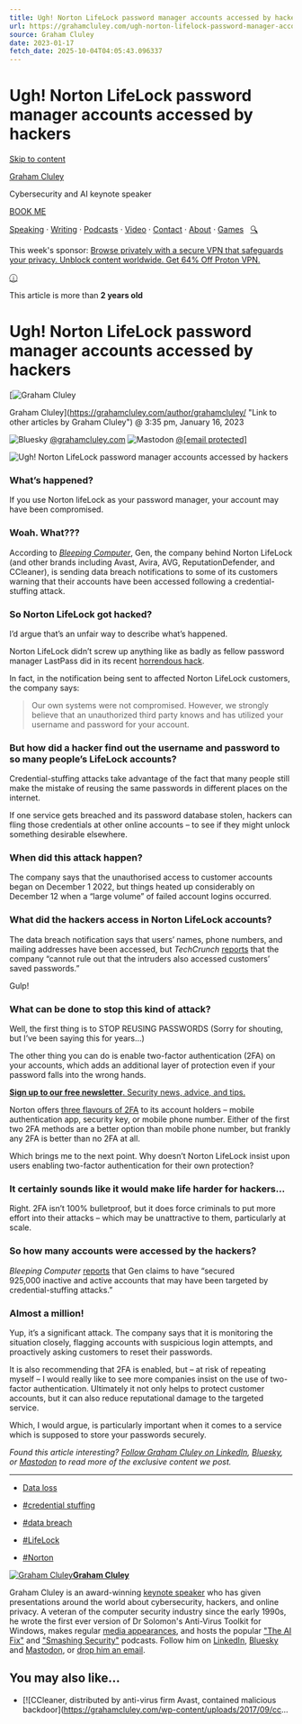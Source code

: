 ```yaml
---
title: Ugh! Norton LifeLock password manager accounts accessed by hackers
url: https://grahamcluley.com/ugh-norton-lifelock-password-manager-accounts-accessed-by-hackers/
source: Graham Cluley
date: 2023-01-17
fetch_date: 2025-10-04T04:05:43.096337
---
```


# Ugh! Norton LifeLock password manager accounts accessed by hackers

[Skip to content](#content)

[Graham Cluley](https://grahamcluley.com/)

Cybersecurity and AI keynote speaker

[BOOK ME](/about-this-site/public-speaking/ "Book cybersecurity expert Graham Cluley to speak at your event")

[Speaking](/ "Home") · [Writing](/writing/ "Writing") · [Podcasts](/podcasts/ "The AI Fix and Smashing Security podcasts") · [Video](/video/ "Video") · [Contact](/contact/ "Contact Graham Cluley") · [About](/about-this-site/ "About Graham Cluley") · [Games](/misc/ "Games")   [🔍](/search "Search")

⁠This week's sponsor: [Browse privately with a secure VPN that safeguards your privacy. Unblock content worldwide. Get 64% Off Proton VPN.](https://grahamcluley.com/go/protonvpn/)

[ⓘ](/sponsorship/ "Learn more about sponsoring this website")

This article is more than **2 years old**

# Ugh! Norton LifeLock password manager accounts accessed by hackers

[![Graham Cluley](https://grahamcluley.com/wp-content/uploads/2023/07/cropped-cluley-250-jpeg-70x70.webp)

Graham Cluley](https://grahamcluley.com/author/grahamcluley/ "Link to other articles by Graham Cluley") @ 3:35 pm, January 16, 2023

![](/wp-content/uploads/2024/11/bluesky-icon-48-1.png "Bluesky") [@grahamcluley.com](https://bsky.app/profile/grahamcluley.com "Link to @grahamcluley.com on Bluesky")
![](/wp-content/uploads/2024/11/mastodon-icon-48.png "Mastodon") [@[email protected]](https://mastodon.green/%40gcluley "Follow @gcluley on Mastodon")

![Ugh! Norton LifeLock password manager accounts accessed by hackers](https://grahamcluley.com/wp-content/uploads/2023/01/lifelock.jpeg)

### What’s happened?

If you use Norton lifeLock as your password manager, your account may have been compromised.

### Woah. What???

According to [*Bleeping Computer*](https://www.bleepingcomputer.com/news/security/nortonlifelock-warns-that-hackers-breached-password-manager-accounts/), Gen, the company behind Norton LifeLock (and other brands including Avast, Avira, AVG, ReputationDefender, and CCleaner), is sending data breach notifications to some of its customers warning that their accounts have been accessed following a credential-stuffing attack.

### So Norton LifeLock got hacked?

I’d argue that’s an unfair way to describe what’s happened.

Norton LifeLock didn’t screw up anything like as badly as fellow password manager LastPass did in its recent [horrendous hack](https://grahamcluley.com/lostpass-after-the-lastpass-hack-heres-what-you-need-to-know/).

In fact, in the notification being sent to affected Norton LifeLock customers, the company says:

> Our own systems were not compromised. However, we strongly believe that an unauthorized third party knows and has utilized your username and password for your account.

### But how did a hacker find out the username and password to so many people’s LifeLock accounts?

Credential-stuffing attacks take advantage of the fact that many people still make the mistake of reusing the same passwords in different places on the internet.

If one service gets breached and its password database stolen, hackers can fling those credentials at other online accounts – to see if they might unlock something desirable elsewhere.

### When did this attack happen?

The company says that the unauthorised access to customer accounts began on December 1 2022, but things heated up considerably on December 12 when a “large volume” of failed account logins occurred.

### What did the hackers access in Norton LifeLock accounts?

The data breach notification says that users’ names, phone numbers, and mailing addresses have been accessed, but *TechCrunch* [reports](https://techcrunch.com/2023/01/15/norton-lifelock-password-manager-data/) that the company “cannot rule out that the intruders also accessed customers’ saved passwords.”

Gulp!

### What can be done to stop this kind of attack?

Well, the first thing is to STOP REUSING PASSWORDS (Sorry for shouting, but I’ve been saying this for years…)

The other thing you can do is enable two-factor authentication (2FA) on your accounts, which adds an additional layer of protection even if your password falls into the wrong hands.

[**Sign up to our free newsletter**.
Security news, advice, and tips.](/gchq-newsletter/)

Norton offers [three flavours of 2FA](https://support.norton.com/sp/en/uk/home/current/solutions/v100023155 "Link to Norton support article") to its account holders – mobile authentication app, security key, or mobile phone number. Either of the first two 2FA methods are a better option than mobile phone number, but frankly any 2FA is better than no 2FA at all.

Which brings me to the next point. Why doesn’t Norton LifeLock insist upon users enabling two-factor authentication for their own protection?

### It certainly sounds like it would make life harder for hackers…

Right. 2FA isn’t 100% bulletproof, but it does force criminals to put more effort into their attacks – which may be unattractive to them, particularly at scale.

### So how many accounts were accessed by the hackers?

*Bleeping Computer* [reports](https://www.bleepingcomputer.com/news/security/nortonlifelock-warns-that-hackers-breached-password-manager-accounts/ "Link to Bleeping Computer article") that Gen claims to have “secured 925,000 inactive and active accounts that may have been targeted by credential-stuffing attacks.”

### Almost a million!

Yup, it’s a significant attack. The company says that it is monitoring the situation closely, flagging accounts with suspicious login attempts, and proactively asking customers to reset their passwords.

It is also recommending that 2FA is enabled, but – at risk of repeating myself – I would really like to see more companies insist on the use of two-factor authentication. Ultimately it not only helps to protect customer accounts, but it can also reduce reputational damage to the targeted service.

Which, I would argue, is particularly important when it comes to a service which is supposed to store your passwords securely.

*Found this article interesting? [Follow Graham Cluley on LinkedIn](https://www.linkedin.com/comm/mynetwork/discovery-see-all?usecase=PEOPLE_FOLLOWS&followMember=grahamcluley "Link to @grahamcluley.com on LinkedIn"), [Bluesky](https://bsky.app/profile/grahamcluley.com "Link to @grahamcluley.com on Bluesky"), or [Mastodon](https://mastodon.green/%40gcluley "Link to @gcluley@mastodon.green on Mastodon") to read more of the exclusive content we post.*

---

* [Data loss](https://grahamcluley.com/category/data-loss/)

* [#credential stuffing](https://grahamcluley.com/tag/credential-stuffing/)
* [#data breach](https://grahamcluley.com/tag/data-breach/)
* [#LifeLock](https://grahamcluley.com/tag/lifelock/)
* [#Norton](https://grahamcluley.com/tag/norton/)

[![Graham Cluley](https://grahamcluley.com/wp-content/uploads/2023/07/cropped-cluley-250-jpeg-64x64.webp)](https://grahamcluley.com/author/grahamcluley/ "Link to other articles by Graham Cluley")[**Graham Cluley**](https://grahamcluley.com/author/grahamcluley/ "Link to other articles by Graham Cluley")

Graham Cluley is an award-winning [keynote speaker](/about-this-site/public-speaking/) who has given presentations around the world about cybersecurity, hackers, and online privacy. A veteran of the computer security industry since the early 1990s, he wrote the first ever version of Dr Solomon's Anti-Virus Toolkit for Windows, makes regular [media appearances](/about-this-site/media/), and hosts the popular ["The AI Fix"](https://theaifix.show) and ["Smashing Security"](https://www.smashingsecurity.com) podcasts.
Follow him on [LinkedIn](https://www.linkedin.com/comm/mynetwork/discovery-see-all?usecase=PEOPLE_FOLLOWS&followMember=grahamcluley), [Bluesky](https://bsky.app/profile/grahamcluley.com) and [Mastodon](https://mastodon.green/%40gcluley), or [drop him an email](/contact).

## You may also like...

* [![CCleaner, distributed by anti-virus firm Avast, contained malicious backdoor](https://grahamcluley.com/wp-content/uploads/2017/09/cc...